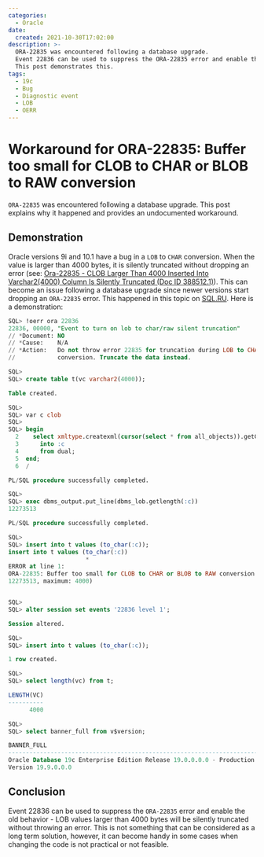```yaml
---
categories:
  - Oracle
date:
  created: 2021-10-30T17:02:00
description: >-
  ORA-22835 was encountered following a database upgrade.
  Event 22836 can be used to suppress the ORA-22835 error and enable the old behavior - LOB values larger than 4000 bytes will be silently truncated without throwing an error.
  This post demonstrates this.
tags:
  - 19c
  - Bug
  - Diagnostic event
  - LOB
  - OERR
---
```


# Workaround for ORA-22835: Buffer too small for CLOB to CHAR or BLOB to RAW conversion

`ORA-22835` was encountered following a database upgrade.
This post explains why it happened and provides an undocumented workaround.

<!-- more -->

## Demonstration

Oracle versions 9i and 10.1 have a bug in a `LOB` to `CHAR` conversion.
When the value is larger than 4000 bytes, it is silently truncated without dropping an error (see: [Ora-22835 - CLOB Larger Than 4000 Inserted Into Varchar2(4000) Column Is Silently Truncated (Doc ID 388512.1)](https://support.oracle.com/rs?type=doc&id=388512.1)).
This can become an issue following a database upgrade since newer versions start dropping an `ORA-22835` error.
This happened in this topic on [SQL.RU](https://www.sql.ru/forum/1339779/kak-by-maloy-krovu-razreshit-to-char-pri-clob-4000-podobno-kak-eto-bylo-v-oracle-9).
Here is a demonstration:

```sql
SQL> !oerr ora 22836
22836, 00000, "Event to turn on lob to char/raw silent truncation"
// *Document: NO
// *Cause:    N/A
// *Action:   Do not throw error 22835 for truncation during LOB to CHAR/RAW
//            conversion. Truncate the data instead.

SQL>
SQL> create table t(vc varchar2(4000));

Table created.

SQL>
SQL> var c clob
SQL>
SQL> begin
  2    select xmltype.createxml(cursor(select * from all_objects)).getClobVal()
  3      into :c
  4      from dual;
  5  end;
  6  /

PL/SQL procedure successfully completed.

SQL>
SQL> exec dbms_output.put_line(dbms_lob.getlength(:c))
12273513

PL/SQL procedure successfully completed.

SQL>
SQL> insert into t values (to_char(:c));
insert into t values (to_char(:c))
                      *
ERROR at line 1:
ORA-22835: Buffer too small for CLOB to CHAR or BLOB to RAW conversion (actual:
12273513, maximum: 4000)


SQL>
SQL> alter session set events '22836 level 1';

Session altered.

SQL>
SQL> insert into t values (to_char(:c));

1 row created.

SQL>
SQL> select length(vc) from t;

LENGTH(VC)
----------
      4000

SQL>
SQL> select banner_full from v$version;

BANNER_FULL
--------------------------------------------------------------------------------
Oracle Database 19c Enterprise Edition Release 19.0.0.0.0 - Production
Version 19.9.0.0.0
```

## Conclusion

Event 22836 can be used to suppress the `ORA-22835` error and enable the old behavior - LOB values larger than 4000 bytes will be silently truncated without throwing an error.
This is not something that can be considered as a long term solution, however, it can become handy in some cases when changing the code is not practical or not feasible.
